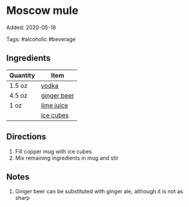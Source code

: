 # Moscow mule

Added: 2020-05-18

Tags: #alcoholic #beverage

## Ingredients

| Quantity | Item                                         |
| -------- | -------------------------------------------- |
| 1.5 oz   | [vodka](../Ingredients/vodka.md)             |
| 4.5 oz   | [ginger beer](../Ingredients/ginger-beer.md) |
| 1 oz     | [lime juice](../Ingredients/lime%20juice.md) |
|          | [ice cubes](../Ingredients/ice-cubes.md)     |

## Directions

1. Fill copper mug with ice cubes
2. Mix remaining ingredients in mug and stir

## Notes

1. Ginger beer can be substituted with ginger ale, although it is not as sharp
